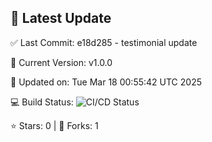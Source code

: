 ## 🚀 Latest Update

✅ Last Commit: e18d285 - testimonial update

🌟 Current Version: v1.0.0

📅 Updated on: Tue Mar 18 00:55:42 UTC 2025

💻 Build Status: ![CI/CD Status](https://github.com/blurockionic/wedding_frontend/actions/workflows/update-readme.yml/badge.svg)

⭐️ Stars: 0 | 🍴 Forks: 1
